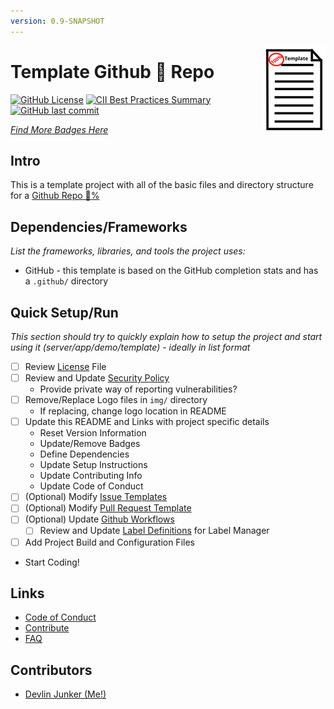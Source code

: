 ```yaml
---
version: 0.9-SNAPSHOT
---
```


<img align="right" width="100" height="140" src="https://github.com/devlinjunker/template.github/blob/master/img/logo-small.png">

# Template Github :100: Repo

[![GitHub License](https://img.shields.io/github/license/devlinjunker/template.github)](https://github.com/devlinjunker/template.github/blob/master/LICENSE)
[![CII Best Practices Summary](https://img.shields.io/cii/summary/4287?label=core-infrastructure)](https://bestpractices.coreinfrastructure.org/en/projects/4287)
[![GitHub last commit](https://img.shields.io/github/last-commit/devlinjunker/template.github)](https://github.com/devlinjunker/template.github/commits/master)

_[Find More Badges Here](https://shields.io/)_

## Intro

This is a template project with all of the basic files and directory structure for a [Github Repo :100:%](../../community)

## Dependencies/Frameworks
_List the frameworks, libraries, and tools the project uses:_

- GitHub - this template is based on the GitHub completion stats and has a `.github/` directory

## Quick Setup/Run

_This section should try to quickly explain how to setup the project and start using it (server/app/demo/template) - ideally in list format_
 - [ ] Review [License](LICENSE) File
 - [ ] Review and Update [Security Policy](SECURITY.md)
   - Provide private way of reporting vulnerabilities?
 - [ ] Remove/Replace Logo files in `img/` directory
   - If replacing, change logo location in README
 - [ ] Update this README and Links with project specific details
   - Reset Version Information
   - Update/Remove Badges
   - Define Dependencies
   - Update Setup Instructions
   - Update Contributing Info
   - Update Code of Conduct
 - [ ] (Optional) Modify [Issue Templates](.github/ISSUE_TEMPLATE/)
 - [ ] (Optional) Modify [Pull Request Template](.github/pull_request_template.md)
 - [ ] (Optional) Update [Github Workflows](.github/workflows)
    - [ ] Review and Update [Label Definitions](.github/labels.yaml) for Label Manager
 - [ ] Add Project Build and Configuration Files
 - Start Coding!

## Links

- [Code of Conduct](CODE_OF_CONDUCT.md)
- [Contribute](CONTRIBUTING.md)
- [FAQ](../../wiki/FAQ)

## Contributors

- [Devlin Junker (Me!)](mailto:devlinjunker@gmail.com)
